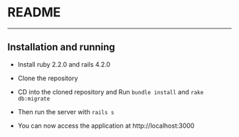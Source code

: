 # README
-----------
## Installation and running


* Install ruby 2.2.0 and rails 4.2.0

* Clone the repository

* CD into the cloned repository and Run `bundle install` and `rake db:migrate`

* Then run the server with `rails s` 

* You can now access the application at http://localhost:3000


